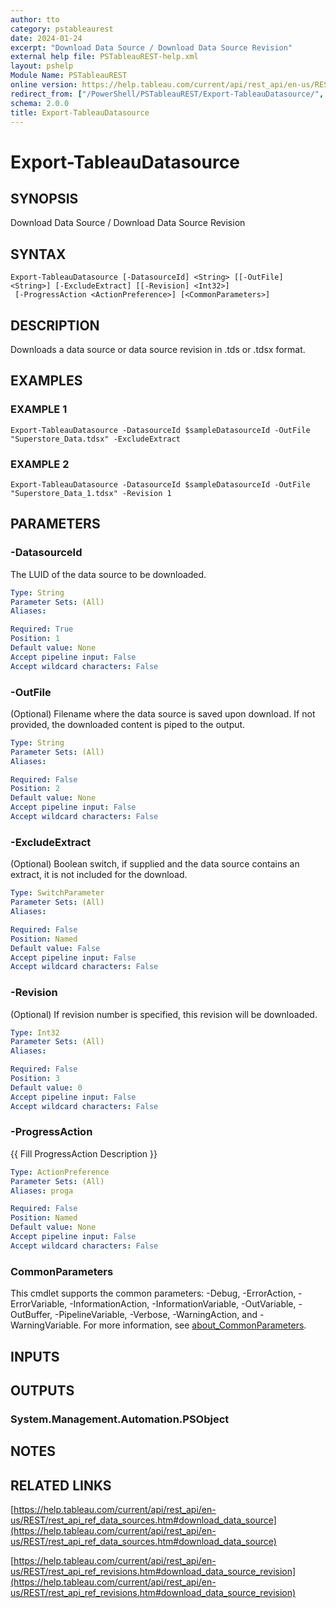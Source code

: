 ```yaml
---
author: tto
category: pstableaurest
date: 2024-01-24
excerpt: "Download Data Source / Download Data Source Revision"
external help file: PSTableauREST-help.xml
layout: pshelp
Module Name: PSTableauREST
online version: https://help.tableau.com/current/api/rest_api/en-us/REST/rest_api_ref_data_sources.htm#download_data_source
redirect_from: ["/PowerShell/PSTableauREST/Export-TableauDatasource/", "/PowerShell/PSTableauREST/export-tableaudatasource/", "/PowerShell/export-tableaudatasource/"]
schema: 2.0.0
title: Export-TableauDatasource
---
```


# Export-TableauDatasource

## SYNOPSIS
Download Data Source / Download Data Source Revision

## SYNTAX

```
Export-TableauDatasource [-DatasourceId] <String> [[-OutFile] <String>] [-ExcludeExtract] [[-Revision] <Int32>]
 [-ProgressAction <ActionPreference>] [<CommonParameters>]
```

## DESCRIPTION
Downloads a data source or data source revision in .tds or .tdsx format.

## EXAMPLES

### EXAMPLE 1
```
Export-TableauDatasource -DatasourceId $sampleDatasourceId -OutFile "Superstore_Data.tdsx" -ExcludeExtract
```

### EXAMPLE 2
```
Export-TableauDatasource -DatasourceId $sampleDatasourceId -OutFile "Superstore_Data_1.tdsx" -Revision 1
```

## PARAMETERS

### -DatasourceId
The LUID of the data source to be downloaded.

```yaml
Type: String
Parameter Sets: (All)
Aliases:

Required: True
Position: 1
Default value: None
Accept pipeline input: False
Accept wildcard characters: False
```

### -OutFile
(Optional) Filename where the data source is saved upon download.
If not provided, the downloaded content is piped to the output.

```yaml
Type: String
Parameter Sets: (All)
Aliases:

Required: False
Position: 2
Default value: None
Accept pipeline input: False
Accept wildcard characters: False
```

### -ExcludeExtract
(Optional) Boolean switch, if supplied and the data source contains an extract, it is not included for the download.

```yaml
Type: SwitchParameter
Parameter Sets: (All)
Aliases:

Required: False
Position: Named
Default value: False
Accept pipeline input: False
Accept wildcard characters: False
```

### -Revision
(Optional) If revision number is specified, this revision will be downloaded.

```yaml
Type: Int32
Parameter Sets: (All)
Aliases:

Required: False
Position: 3
Default value: 0
Accept pipeline input: False
Accept wildcard characters: False
```

### -ProgressAction
{{ Fill ProgressAction Description }}

```yaml
Type: ActionPreference
Parameter Sets: (All)
Aliases: proga

Required: False
Position: Named
Default value: None
Accept pipeline input: False
Accept wildcard characters: False
```

### CommonParameters
This cmdlet supports the common parameters: -Debug, -ErrorAction, -ErrorVariable, -InformationAction, -InformationVariable, -OutVariable, -OutBuffer, -PipelineVariable, -Verbose, -WarningAction, and -WarningVariable. For more information, see [about_CommonParameters](http://go.microsoft.com/fwlink/?LinkID=113216).

## INPUTS

## OUTPUTS

### System.Management.Automation.PSObject
## NOTES

## RELATED LINKS

[https://help.tableau.com/current/api/rest_api/en-us/REST/rest_api_ref_data_sources.htm#download_data_source](https://help.tableau.com/current/api/rest_api/en-us/REST/rest_api_ref_data_sources.htm#download_data_source)

[https://help.tableau.com/current/api/rest_api/en-us/REST/rest_api_ref_revisions.htm#download_data_source_revision](https://help.tableau.com/current/api/rest_api/en-us/REST/rest_api_ref_revisions.htm#download_data_source_revision)

